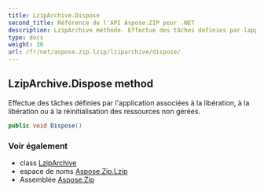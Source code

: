 ```yaml
---
title: LzipArchive.Dispose
second_title: Référence de l'API Aspose.ZIP pour .NET
description: LzipArchive méthode. Effectue des tâches définies par lapplication associées à la libération à la libération ou à la réinitialisation des ressources non gérées.
type: docs
weight: 30
url: /fr/net/aspose.zip.lzip/lziparchive/dispose/
---
```

## LzipArchive.Dispose method

Effectue des tâches définies par l'application associées à la libération, à la libération ou à la réinitialisation des ressources non gérées.

```csharp
public void Dispose()
```

### Voir également

* class [LzipArchive](../)
* espace de noms [Aspose.Zip.Lzip](../../lziparchive/)
* Assemblée [Aspose.Zip](../../../)


